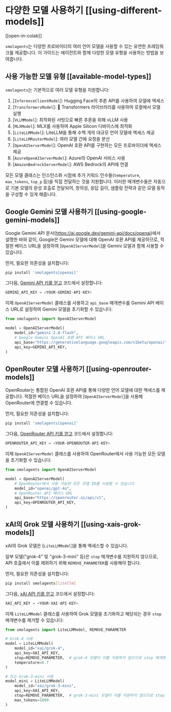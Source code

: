 # 다양한 모델 사용하기 [[using-different-models]]

[[open-in-colab]]

`smolagents`는 다양한 프로바이더의 여러 언어 모델을 사용할 수 있는 유연한 프레임워크를 제공합니다.
이 가이드는 에이전트와 함께 다양한 모델 유형을 사용하는 방법을 보여줍니다.

## 사용 가능한 모델 유형 [[available-model-types]]

`smolagents`는 기본적으로 여러 모델 유형을 지원합니다:
1. [`InferenceClientModel`]: Hugging Face의 추론 API를 사용하여 모델에 액세스
2. [`TransformersModel`]: 🤗 Transformers 라이브러리를 사용하여 로컬에서 모델 실행
3. [`VLLMModel`]: 최적화된 서빙으로 빠른 추론을 위해 vLLM 사용
4. [`MLXModel`]: MLX를 사용하여 Apple Silicon 디바이스에 최적화
5. [`LiteLLMModel`]: LiteLLM을 통해 수백 개의 대규모 언어 모델에 액세스 제공
6. [`LiteLLMRouterModel`]: 여러 모델 간에 요청을 분산
7. [`OpenAIServerModel`]: OpenAI 호환 API를 구현하는 모든 프로바이더에 액세스 제공
8. [`AzureOpenAIServerModel`]: Azure의 OpenAI 서비스 사용
9. [`AmazonBedrockServerModel`]: AWS Bedrock의 API에 연결

모든 모델 클래스는 인스턴스화 시점에 추가 키워드 인수들(`temperature`, `max_tokens`, `top_p` 등)을 직접 전달하는 것을 지원합니다.
이러한 매개변수들은 자동으로 기본 모델의 완성 호출로 전달되어, 창의성, 응답 길이, 샘플링 전략과 같은 모델 동작을 구성할 수 있게 해줍니다.

## Google Gemini 모델 사용하기 [[using-google-gemini-models]]

Google Gemini API 문서(https://ai.google.dev/gemini-api/docs/openai)에서 설명한 바와 같이,
Google은 Gemini 모델에 대해 OpenAI 호환 API를 제공하므로, 적절한 베이스 URL을 설정하여
[`OpenAIServerModel`]을 Gemini 모델과 함께 사용할 수 있습니다.

먼저, 필요한 의존성을 설치합니다:
```bash
pip install 'smolagents[openai]'
```

그다음, [Gemini API 키를 얻고](https://ai.google.dev/gemini-api/docs/api-key) 코드에서 설정합니다:
```python
GEMINI_API_KEY = <YOUR-GEMINI-API-KEY>
```

이제 `OpenAIServerModel` 클래스를 사용하고 `api_base` 매개변수를 Gemini API 베이스 URL로 설정하여
Gemini 모델을 초기화할 수 있습니다:
```python
from smolagents import OpenAIServerModel

model = OpenAIServerModel(
    model_id="gemini-2.0-flash",
    # Google Gemini OpenAI 호환 API 베이스 URL
    api_base="https://generativelanguage.googleapis.com/v1beta/openai/",
    api_key=GEMINI_API_KEY,
)
```

## OpenRouter 모델 사용하기 [[using-openrouter-models]]

OpenRouter는 통합된 OpenAI 호환 API를 통해 다양한 언어 모델에 대한 액세스를 제공합니다.
적절한 베이스 URL을 설정하여 [`OpenAIServerModel`]을 사용해 OpenRouter에 연결할 수 있습니다.

먼저, 필요한 의존성을 설치합니다:
```bash
pip install 'smolagents[openai]'
```

그다음, [OpenRouter API 키를 얻고](https://openrouter.ai/keys) 코드에서 설정합니다:
```python
OPENROUTER_API_KEY = <YOUR-OPENROUTER-API-KEY>
```

이제 `OpenAIServerModel` 클래스를 사용하여 OpenRouter에서 사용 가능한 모든 모델을 초기화할 수 있습니다:
```python
from smolagents import OpenAIServerModel

model = OpenAIServerModel(
    # OpenRouter에서 사용 가능한 모든 모델 ID를 사용할 수 있습니다
    model_id="openai/gpt-4o",
    # OpenRouter API 베이스 URL
    api_base="https://openrouter.ai/api/v1",
    api_key=OPENROUTER_API_KEY,
)
```

## xAI의 Grok 모델 사용하기 [[using-xais-grok-models]]

xAI의 Grok 모델은 [`LiteLLMModel`]을 통해 액세스할 수 있습니다.

일부 모델("grok-4" 및 "grok-3-mini" 등)은 `stop` 매개변수를 지원하지 않으므로,
API 호출에서 이를 제외하기 위해 `REMOVE_PARAMETER`를 사용해야 합니다.

먼저, 필요한 의존성을 설치합니다:
```bash
pip install smolagents[litellm]
```

그다음, [xAI API 키를 얻고](https://console.x.ai/) 코드에서 설정합니다:
```python
XAI_API_KEY = <YOUR-XAI-API-KEY>
```

이제 `LiteLLMModel` 클래스를 사용하여 Grok 모델을 초기화하고 해당되는 경우 `stop` 매개변수를 제거할 수 있습니다:
```python
from smolagents import LiteLLMModel, REMOVE_PARAMETER

# Grok-4 사용
model = LiteLLMModel(
    model_id="xai/grok-4",
    api_key=XAI_API_KEY,
    stop=REMOVE_PARAMETER,  # grok-4 모델이 이를 지원하지 않으므로 stop 매개변수 제거
    temperature=0.7
)

# 또는 Grok-3-mini 사용
model_mini = LiteLLMModel(
    model_id="xai/grok-3-mini",
    api_key=XAI_API_KEY,
    stop=REMOVE_PARAMETER,  # grok-3-mini 모델이 이를 지원하지 않으므로 stop 매개변수 제거
    max_tokens=1000
)
```